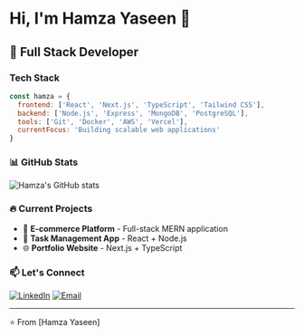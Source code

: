 # Hi, I'm Hamza Yaseen 👋

## 🚀 Full Stack Developer

### Tech Stack
```javascript
const hamza = {
  frontend: ['React', 'Next.js', 'TypeScript', 'Tailwind CSS'],
  backend: ['Node.js', 'Express', 'MongoDB', 'PostgreSQL'],
  tools: ['Git', 'Docker', 'AWS', 'Vercel'],
  currentFocus: 'Building scalable web applications'
}
```

### 📊 GitHub Stats
![Hamza's GitHub stats](https://github-readme-stats.vercel.app/api?username=yourusername&show_icons=true&theme=dark)

### 🔥 Current Projects
- 🛒 **E-commerce Platform** - Full-stack MERN application
- 📱 **Task Management App** - React + Node.js
- 🌐 **Portfolio Website** - Next.js + TypeScript

### 📫 Let's Connect
[![LinkedIn](https://img.shields.io/badge/-LinkedIn-0077B5?style=flat&logo=linkedin&logoColor=white)](https://linkedin.com/in/yourprofile)
[![Email](https://img.shields.io/badge/-Email-D14836?style=flat&logo=gmail&logoColor=white)](mailto:your.email@gmail.com)

---
⭐ From [Hamza Yaseen][](https://github.com/hamzayaseennn/hamzayaseennn)
